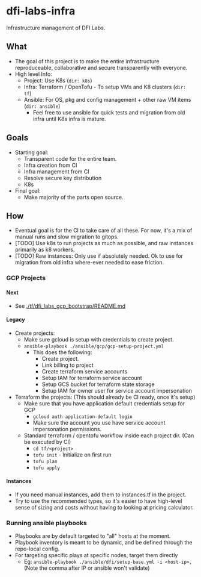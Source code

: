 #  dfi-labs-infra

Infrastructure management of DFI Labs.

## What

- The goal of this project is to make the entire infrastructure reproduceable, collaborative and secure transparently with everyone.
- High level Info:
  - Project: Use K8s (`dir: k8s`)
  - Infra: Terraform / OpenTofu - To setup VMs and K8 clusters (`dir: tf`)
  - Ansible:  For OS, pkg and config management + other raw VM items (`dir: ansible`)
    - Feel free to use ansible for quick tests and migration from old infra until K8s infra is mature.

## Goals

- Starting goal:
  - Transparent code for the entire team.
  - Infra creation from CI
  - Infra management from CI
  - Resolve secure key distribution
  - K8s
- Final goal:
  - Make majority of the parts open source.

## How

- Eventual goal is for the CI to take care of all these. For now, it's a mix of manual runs and slow migration to gitops.
- [TODO] Use k8s to run projects as much as possible, and raw instances primarily as  k8 workers.
- [TODO] Raw instances: Only use if absolutely needed. Ok to use for migration from old infra where-ever needed to ease friction.

### GCP Projects

#### Next

- See [./tf/dfi_labs_gcp_bootstrap/README.md](tf/dfi_labs_gcp_bootstrap/README.md)

#### Legacy

- Create projects:
  - Make sure gcloud is setup with credentials to create project. 
  - `ansible-playbook ./ansible/gcp/gcp-setup-project.yml` 
    - This does the following:
      - Create project.
      - Link billing to project
      - Create terraform service accounts
      - Setup IAM for terraform service account
      - Setup GCS bucket for terraform state storage
      - Setup IAM for owner user for service account impersonation
- Terraform the projects: (This should already be CI ready, once it's setup)
    - Make sure that you have application default credentials setup for GCP
      - `gcloud auth application-default login`
      - Make sure the account you use have service account impersonation permissions.
    - Standard terraform / opentofu workflow inside each project dir. (Can be executed by CI)
      - `cd tf/<project>`
      - `tofu init` - Initialize on first run
      - `tofu plan`
      - `tofu apply`

#### Instances

- If you need manual instances, add them to instances.tf in the project.
- Try to use the recommended types, so it's easier to have high-level sense of sizing and costs without having to looking at pricing calculator.

### Running ansible playbooks

- Playbooks are by default targeted to "all" hosts at the moment. 
- Playbook inventory is meant to be dynamic, and be defined through the repo-local config. 
- For targeting specific plays at specific nodes, target them directly
  - Eg: `ansible-playbook ./ansible/dfi/setup-base.yml -i <host-ip>,` (Note the comma after IP or ansible won't validate)
